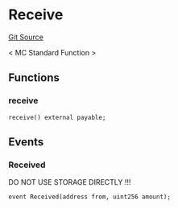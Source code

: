 # Receive
[Git Source](https://github.com/metacontract/mc/blob/20ed737f21a46d89afffe1322a75b1ecfcacff9a/src/std/functions/Receive.sol)

< MC Standard Function >


## Functions
### receive


```solidity
receive() external payable;
```

## Events
### Received
DO NOT USE STORAGE DIRECTLY !!!


```solidity
event Received(address from, uint256 amount);
```

